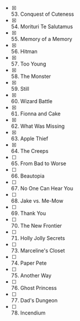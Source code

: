 - [x] 53. Conquest of Cuteness
- [x] 54. Morituri Te Salutamus
- [x] 55. Memory of a Memory
- [x] 56. Hitman
- [x] 57. Too Young
- [x] 58. The Monster
- [x] 59. Still
- [x] 60. Wizard Battle
- [x] 61. Fionna and Cake
- [x] 62. What Was Missing
- [x] 63. Apple Thief
- [x] 64. The Creeps
- [ ] 65. From Bad to Worse
- [ ] 66. Beautopia
- [ ] 67. No One Can Hear You
- [ ] 68. Jake vs. Me-Mow
- [ ] 69. Thank You
- [ ] 70. The New Frontier
- [ ] 71. Holly Jolly Secrets
- [ ] 73. Marceline's Closet
- [ ] 74. Paper Pete
- [ ] 75. Another Way
- [ ] 76. Ghost Princess
- [ ] 77. Dad's Dungeon
- [ ] 78. Incendium
